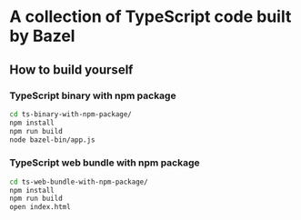 A collection of TypeScript code built by Bazel
================================================

## How to build yourself

### TypeScript binary with npm package

``` bash
cd ts-binary-with-npm-package/
npm install
npm run build
node bazel-bin/app.js
```

### TypeScript web bundle with npm package

``` bash
cd ts-web-bundle-with-npm-package/
npm install
npm run build
open index.html
```
